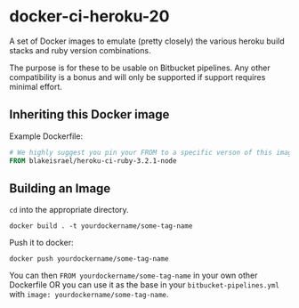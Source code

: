 # docker-ci-heroku-20

A set of Docker images to emulate (pretty closely) the various heroku build stacks and ruby version combinations.

The purpose is for these to be usable on Bitbucket pipelines. Any other compatibility is a bonus and will only be supported
if support requires minimal effort.

## Inheriting this Docker image

Example Dockerfile:

```Dockerfile
# We highly suggest you pin your FROM to a specific verson of this image
FROM blakeisrael/heroku-ci-ruby-3.2.1-node
```

## Building an Image

`cd` into the appropriate directory.

`docker build . -t yourdockername/some-tag-name`

Push it to docker:

`docker push yourdockername/some-tag-name`

You can then `FROM yourdockername/some-tag-name` in your own other Dockerfile OR
you can use it as the base in your `bitbucket-pipelines.yml` with `image: yourdockername/some-tag-name`.
